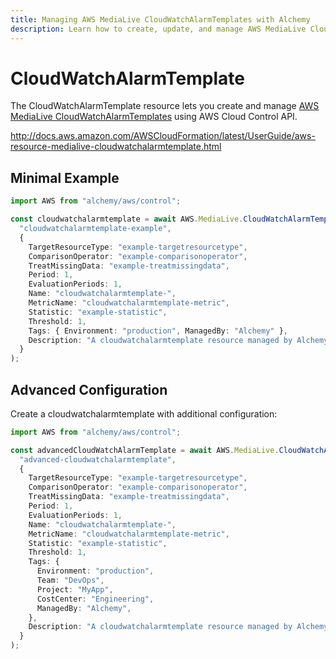 ```yaml
---
title: Managing AWS MediaLive CloudWatchAlarmTemplates with Alchemy
description: Learn how to create, update, and manage AWS MediaLive CloudWatchAlarmTemplates using Alchemy Cloud Control.
---
```


# CloudWatchAlarmTemplate

The CloudWatchAlarmTemplate resource lets you create and manage [AWS MediaLive CloudWatchAlarmTemplates](https://docs.aws.amazon.com/medialive/latest/userguide/) using AWS Cloud Control API.

http://docs.aws.amazon.com/AWSCloudFormation/latest/UserGuide/aws-resource-medialive-cloudwatchalarmtemplate.html

## Minimal Example

```ts
import AWS from "alchemy/aws/control";

const cloudwatchalarmtemplate = await AWS.MediaLive.CloudWatchAlarmTemplate(
  "cloudwatchalarmtemplate-example",
  {
    TargetResourceType: "example-targetresourcetype",
    ComparisonOperator: "example-comparisonoperator",
    TreatMissingData: "example-treatmissingdata",
    Period: 1,
    EvaluationPeriods: 1,
    Name: "cloudwatchalarmtemplate-",
    MetricName: "cloudwatchalarmtemplate-metric",
    Statistic: "example-statistic",
    Threshold: 1,
    Tags: { Environment: "production", ManagedBy: "Alchemy" },
    Description: "A cloudwatchalarmtemplate resource managed by Alchemy",
  }
);
```

## Advanced Configuration

Create a cloudwatchalarmtemplate with additional configuration:

```ts
import AWS from "alchemy/aws/control";

const advancedCloudWatchAlarmTemplate = await AWS.MediaLive.CloudWatchAlarmTemplate(
  "advanced-cloudwatchalarmtemplate",
  {
    TargetResourceType: "example-targetresourcetype",
    ComparisonOperator: "example-comparisonoperator",
    TreatMissingData: "example-treatmissingdata",
    Period: 1,
    EvaluationPeriods: 1,
    Name: "cloudwatchalarmtemplate-",
    MetricName: "cloudwatchalarmtemplate-metric",
    Statistic: "example-statistic",
    Threshold: 1,
    Tags: {
      Environment: "production",
      Team: "DevOps",
      Project: "MyApp",
      CostCenter: "Engineering",
      ManagedBy: "Alchemy",
    },
    Description: "A cloudwatchalarmtemplate resource managed by Alchemy",
  }
);
```

